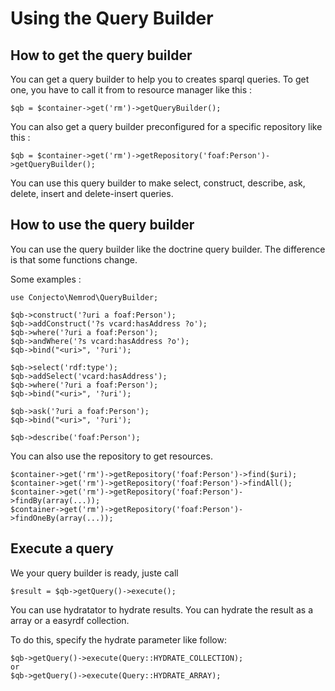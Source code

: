 Using the Query Builder
====

How to get the query builder
------------
You can get a query builder to help you to creates sparql queries.
To get one, you have to call it from to resource manager like this :

    $qb = $container->get('rm')->getQueryBuilder();

You can also get a query builder preconfigured for a specific repository like this :

    $qb = $container->get('rm')->getRepository('foaf:Person')->getQueryBuilder();

You can use this query builder to make select, construct, describe, ask, delete, insert and delete-insert queries.

How to use the query builder
------------
You can use the query builder like the doctrine query builder. The difference is that some functions change.

Some examples :

    use Conjecto\Nemrod\QueryBuilder;

    $qb->construct('?uri a foaf:Person');
    $qb->addConstruct('?s vcard:hasAddress ?o');
    $qb->where('?uri a foaf:Person');
    $qb->andWhere('?s vcard:hasAddress ?o');
    $qb->bind("<uri>", '?uri');

    $qb->select('rdf:type');
    $qb->addSelect('vcard:hasAddress');
    $qb->where('?uri a foaf:Person');
    $qb->bind("<uri>", '?uri');

    $qb->ask('?uri a foaf:Person');
    $qb->bind("<uri>", '?uri');

    $qb->describe('foaf:Person');

You can also use the repository to get resources.

    $container->get('rm')->getRepository('foaf:Person')->find($uri);
    $container->get('rm')->getRepository('foaf:Person')->findAll();
    $container->get('rm')->getRepository('foaf:Person')->findBy(array(...));
    $container->get('rm')->getRepository('foaf:Person')->findOneBy(array(...));

Execute a query
------------
We your query builder is ready, juste call 

    $result = $qb->getQuery()->execute();

You can use hydratator to hydrate results. You can hydrate the result as a array or a easyrdf collection.

To do this, specify the hydrate parameter like follow:

    $qb->getQuery()->execute(Query::HYDRATE_COLLECTION);
    or
    $qb->getQuery()->execute(Query::HYDRATE_ARRAY);

